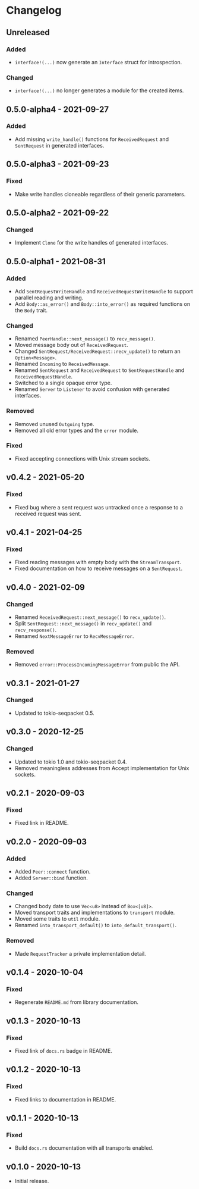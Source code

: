 # Changelog

## Unreleased
### Added
- `interface!(...)` now generate an `Interface` struct for introspection.
### Changed
- `interface!(...)` no longer generates a module for the created items.

## 0.5.0-alpha4 - 2021-09-27
### Added
- Add missing `write_handle()` functions for `ReceivedRequest` and `SentRequest` in generated interfaces.

## 0.5.0-alpha3 - 2021-09-23
### Fixed
- Make write handles cloneable regardless of their generic parameters.

## 0.5.0-alpha2 - 2021-09-22
### Changed
- Implement `Clone` for the write handles of generated interfaces.

## 0.5.0-alpha1 - 2021-08-31
### Added
- Add `SentRequestWriteHandle` and `ReceivedRequestWriteHandle` to support parallel reading and writing.
- Add `Body::as_error()` and `Body::into_error()` as required functions on the `Body` trait.

### Changed
- Renamed `PeerHandle::next_message()` to `recv_message()`.
- Moved message body out of `ReceivedRequest`.
- Changed `SentRequest/ReceivedRequest::recv_update()` to return an `Option<Message>`.
- Renamed `Incoming` to `ReceivedMessage`.
- Renamed `SentRequest` and `ReceivedRequest` to `SentRequestHandle` and `ReceivedRequestHandle`.
- Switched to a single opaque error type.
- Renamed `Server` to `Listener` to avoid confusion with generated interfaces.

### Removed
- Removed unused `Outgoing` type.
- Removed all old error types and the `error` module.

### Fixed
- Fixed accepting connections with Unix stream sockets.

## v0.4.2 - 2021-05-20
### Fixed
- Fixed bug where a sent request was untracked once a response to a received request was sent.

## v0.4.1 - 2021-04-25
### Fixed
- Fixed reading messages with empty body with the `StreamTransport`.
- Fixed documentation on how to receive messages on a `SentRequest`.

## v0.4.0 - 2021-02-09
### Changed
- Renamed `ReceivedRequest::next_message()` to `recv_update()`.
- Split `SentRequest::next_message()` in `recv_update()` and `recv_response()`.
- Renamed `NextMessageError` to `RecvMessageError`.

### Removed
- Removed `error::ProcessIncomingMessageError` from public the API.

## v0.3.1 - 2021-01-27
### Changed
- Updated to tokio-seqpacket 0.5.

## v0.3.0 - 2020-12-25
### Changed
- Updated to tokio 1.0 and tokio-seqpacket 0.4.
- Removed meaningless addresses from Accept implementation for Unix sockets.

## v0.2.1 - 2020-09-03
### Fixed
- Fixed link in README.

## v0.2.0 - 2020-09-03
### Added
- Added `Peer::connect` function.
- Added `Server::bind` function.

### Changed
- Changed body date to use `Vec<u8>` instead of `Box<[u8]>`.
- Moved transport traits and implementations to `transport` module.
- Moved some traits to `util` module.
- Renamed `into_transport_default()` to `into_default_transport()`.

### Removed
- Made `RequestTracker` a private implementation detail.

## v0.1.4 - 2020-10-04
### Fixed
- Regenerate `README.md` from library documentation.

## v0.1.3 - 2020-10-13
### Fixed
- Fixed link of `docs.rs` badge in README.

## v0.1.2 - 2020-10-13
### Fixed
- Fixed links to documentation in README.

## v0.1.1 - 2020-10-13
### Fixed
- Build `docs.rs` documentation with all transports enabled.

## v0.1.0 - 2020-10-13
- Initial release.
